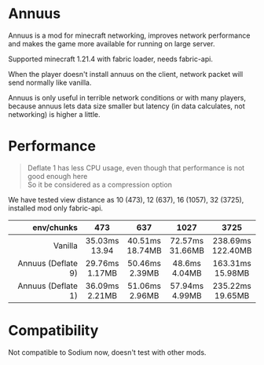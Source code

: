 # Annuus

Annuus is a mod for minecraft networking,
improves network performance and makes the game more available for running on large server.

Supported minecraft 1.21.4 with fabric loader, needs fabric-api.

When the player doesn't install annuus on the client, network packet will send normally like vanilla.

Annuus is only useful in terrible network conditions or with many players,
because annuus lets data size smaller but latency (in data calculates, not networking) is higher a little.

# Performance

> Deflate 1 has less CPU usage, even though that performance is not good enough here \
> So it be considered as a compression option

We have tested view distance as 10 (473), 12 (637), 16 (1057), 32 (3725), installed mod only fabric-api.


|         env/chunks |          473          |          637           |          1027          |           3725           |
|-------------------:|:---------------------:|:----------------------:|:----------------------:|:------------------------:|
|            Vanilla | 35.03ms <br /> 13.94  | 40.51ms <br /> 18.74MB | 72.57ms <br /> 31.66MB | 238.69ms <br /> 122.40MB |
| Annuus (Deflate 9) | 29.76ms <br /> 1.17MB | 50.46ms <br /> 2.39MB  |  48.6ms <br /> 4.04MB  | 163.31ms <br /> 15.98MB  |
| Annuus (Deflate 1) | 36.09ms <br /> 2.21MB | 51.06ms <br /> 2.96MB  | 57.94ms <br /> 4.99MB  | 235.22ms <br /> 19.65MB  |

# Compatibility
Not compatible to Sodium now, doesn't test with other mods.